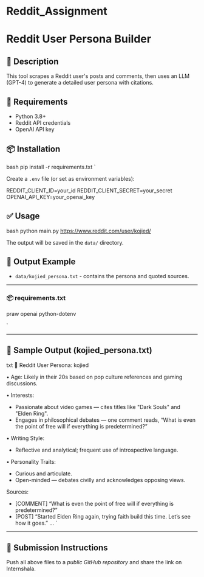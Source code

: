 # Reddit_Assignment

# Reddit User Persona Builder

## 🚀 Description
This tool scrapes a Reddit user's posts and comments, then uses an LLM (GPT-4) to generate a detailed user persona with citations.

## 🔧 Requirements
- Python 3.8+
- Reddit API credentials
- OpenAI API key

## 📦 Installation

bash
pip install -r requirements.txt
`

Create a `.env` file (or set as environment variables):


REDDIT_CLIENT_ID=your_id
REDDIT_CLIENT_SECRET=your_secret
OPENAI_API_KEY=your_openai_key


## ✅ Usage

bash
python main.py https://www.reddit.com/user/kojied/


The output will be saved in the `data/` directory.

## 📁 Output Example

* `data/kojied_persona.txt` - contains the persona and quoted sources.



---

### 📦 requirements.txt



praw
openai
python-dotenv

`

---

## 📝 Sample Output (kojied_persona.txt)

txt
👤 Reddit User Persona: kojied

• Age: Likely in their 20s based on pop culture references and gaming discussions.

• Interests:
  - Passionate about video games — cites titles like "Dark Souls" and "Elden Ring".
  - Engages in philosophical debates — one comment reads, “What is even the point of free will if everything is predetermined?”

• Writing Style:
  - Reflective and analytical; frequent use of introspective language.

• Personality Traits:
  - Curious and articulate.
  - Open-minded — debates civilly and acknowledges opposing views.

Sources:
- [COMMENT] “What is even the point of free will if everything is predetermined?”
- [POST] “Started Elden Ring again, trying faith build this time. Let’s see how it goes.”
...
`

---

## 📌 Submission Instructions

Push all above files to a *public GitHub repository* and share the link on Internshala.
